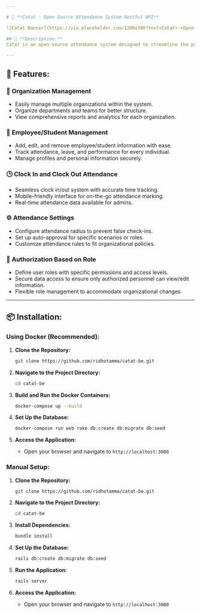 ```yaml
---

# 🐾 **Catat - Open Source Attendance System Restful API**

![Catat Banner](https://via.placeholder.com/1200x300?text=Catat+-+Open+Source+Attendance+System)

## 🚀 **Description:**
Catat is an open-source attendance system designed to streamline the process of tracking employee attendance, leave requests, sick days, and more. With an intuitive and user-friendly interface, Catat simplifies attendance management for organizations of all sizes.

---
```


## 🎯 **Features:**

### 🏢 **Organization Management**
- Easily manage multiple organizations within the system.
- Organize departments and teams for better structure.
- View comprehensive reports and analytics for each organization.

### 👥 **Employee/Student Management**
- Add, edit, and remove employee/student information with ease.
- Track attendance, leave, and performance for every individual.
- Manage profiles and personal information securely.

### 🕒 **Clock In and Clock Out Attendance**
- Seamless clock in/out system with accurate time tracking.
- Mobile-friendly interface for on-the-go attendance marking.
- Real-time attendance data available for admins.

### ⚙️ **Attendance Settings**
- Configure attendance radius to prevent false check-ins.
- Set up auto-approval for specific scenarios or roles.
- Customize attendance rules to fit organizational policies.

### 🔐 **Authorization Based on Role**
- Define user roles with specific permissions and access levels.
- Secure data access to ensure only authorized personnel can view/edit information.
- Flexible role management to accommodate organizational changes.

---

## 📦 **Installation:**

### **Using Docker (Recommended):**

1. **Clone the Repository:**
    ```bash
    git clone https://github.com/ridhotamma/catat-be.git
    ```

2. **Navigate to the Project Directory:**
    ```bash
    cd catat-be
    ```

3. **Build and Run the Docker Containers:**
    ```bash
    docker-compose up --build
    ```

4. **Set Up the Database:**
    ```bash
    docker-compose run web rake db:create db:migrate db:seed
    ```

5. **Access the Application:**
    - Open your browser and navigate to `http://localhost:3000`

### **Manual Setup:**

1. **Clone the Repository:**
    ```bash
    git clone https://github.com/ridhotamma/catat-be.git
    ```

2. **Navigate to the Project Directory:**
    ```bash
    cd catat-be
    ```

3. **Install Dependencies:**
    ```bash
    bundle install
    ```

4. **Set Up the Database:**
    ```bash
    rails db:create db:migrate db:seed
    ```

5. **Run the Application:**
    ```bash
    rails server
    ```

6. **Access the Application:**
    - Open your browser and navigate to `http://localhost:3000`
